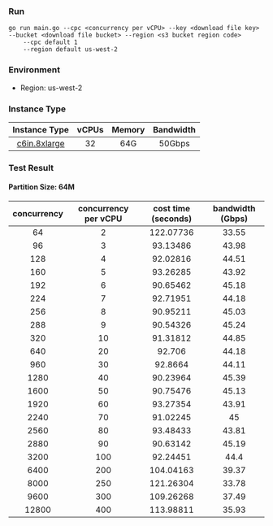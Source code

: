### Run
```
go run main.go --cpc <concurrency per vCPU> --key <download file key> --bucket <download file bucket> --region <s3 bucket region code>
    --cpc default 1
    --region default us-west-2
```


### Environment

- Region: us-west-2

### Instance Type
| Instance Type | vCPUs | Memory | Bandwidth |
|:-------------:|:-----:|:------:|:---------:|
| [c6in.8xlarge](https://aws.amazon.com/cn/ec2/instance-types/) | 32 | 64G |  50Gbps |

### Test Result

#### Partition Size: 64M
| concurrency	| concurrency per vCPU |	cost time (seconds) |	bandwidth (Gbps) |
|:----:|:------:|:---------:|:-----:|
| 64   |    2	| 122.07736	| 33.55 |
| 96   |	3	| 93.13486	| 43.98 |
| 128  |	4	| 92.02816	| 44.51 |
| 160  |	5	| 93.26285	| 43.92 |
| 192  |    6	| 90.65462	| 45.18 |
| 224  |    7	| 92.71951	| 44.18 |
| 256  |	8	| 90.95211	| 45.03 |
| 288  |	9	| 90.54326	| 45.24 | 
| 320  |	10	| 91.31812	| 44.85 |
| 640  |	20	| 92.706	| 44.18 |
| 960  |	30	| 92.8664	| 44.11 | 
| 1280 |	40	| 90.23964	| 45.39 |
| 1600 |	50	| 90.75476	| 45.13 |
| 1920 |	60	| 93.27354	| 43.91 |
| 2240 |	70	| 91.02245	| 45    |
| 2560 |	80	| 93.48433	| 43.81 |
| 2880 |	90	| 90.63142	| 45.19 |
| 3200 |	100	| 92.24451	| 44.4  |
| 6400 |	200	| 104.04163	| 39.37 |
| 8000 |	250	| 121.26304	| 33.78 |
| 9600 |    300	| 109.26268	| 37.49 |
| 12800 |	400	| 113.98811	| 35.93 |
